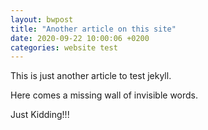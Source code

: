 ```yaml
---
layout: bwpost
title: "Another article on this site"
date: 2020-09-22 10:00:06 +0200
categories: website test
---
```

This is just another article to test jekyll.

Here comes a missing wall of invisible words.

Just Kidding!!!